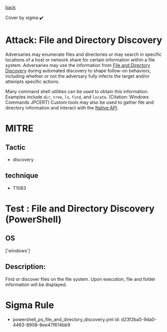 [back](../index.md)

Cover by sigma :heavy_check_mark: 

# Attack: File and Directory Discovery

 Adversaries may enumerate files and directories or may search in specific locations of a host or network share for certain information within a file system. Adversaries may use the information from [File and Directory Discovery](https://attack.mitre.org/techniques/T1083) during automated discovery to shape follow-on behaviors, including whether or not the adversary fully infects the target and/or attempts specific actions.

Many command shell utilities can be used to obtain this information. Examples include <code>dir</code>, <code>tree</code>, <code>ls</code>, <code>find</code>, and <code>locate</code>. (Citation: Windows Commands JPCERT) Custom tools may also be used to gather file and directory information and interact with the [Native API](https://attack.mitre.org/techniques/T1106).

# MITRE
## Tactic
  - discovery

## technique
  - T1083

# Test : File and Directory Discovery (PowerShell)

## OS

 ['windows']

## Description:

 Find or discover files on the file system. Upon execution, file and folder information will be displayed.


# Sigma Rule
 - powershell_ps_file_and_directory_discovery.yml id: d23f2ba5-9da0-4463-8908-8ee47f614bb9

